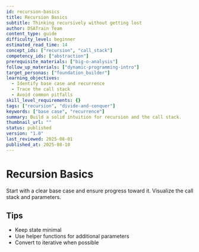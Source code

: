 ```yaml
---
id: recursion-basics
title: Recursion Basics
subtitle: Thinking recursively without getting lost
author: DSATrain Team
content_type: guide
difficulty_level: beginner
estimated_read_time: 14
concept_ids: ["recursion", "call_stack"]
competency_ids: ["abstraction"]
prerequisite_materials: ["big-o-analysis"]
follow_up_materials: ["dynamic-programming-intro"]
target_personas: ["foundation_builder"]
learning_objectives:
  - Identify base case and recurrence
  - Trace the call stack
  - Avoid common pitfalls
skill_level_requirements: {}
tags: ["recursion", "divide-and-conquer"]
keywords: ["base case", "recurrence"]
summary: Build a solid intuition for recursion and the call stack.
thumbnail_url: ""
status: published
version: "1.0"
last_reviewed: 2025-08-01
published_at: 2025-08-10
---
```


# Recursion Basics

Start with a clear base case and ensure progress toward it. Visualize the call stack and parameters.

## Tips

- Keep state minimal
- Use helper functions for additional parameters
- Convert to iterative when possible
